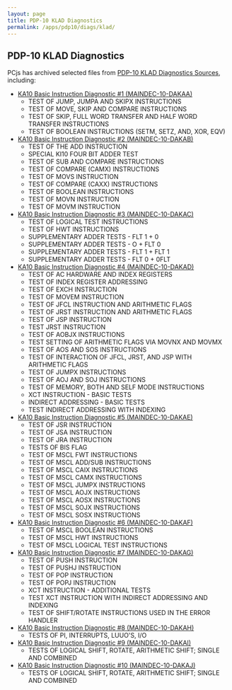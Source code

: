 ```yaml
---
layout: page
title: PDP-10 KLAD Diagnostics
permalink: /apps/pdp10/diags/klad/
---
```


PDP-10 KLAD Diagnostics
-----------------------

PCjs has archived selected files from
[PDP-10 KLAD Diagnostics Sources](http://pdp-10.trailing-edge.com/klad_sources/index.html), including:

- [KA10 Basic Instruction Diagnostic #1 (MAINDEC-10-DAKAA)](dakaa/)
	- TEST OF JUMP, JUMPA AND SKIPX INSTRUCTIONS
    - TEST OF MOVE, SKIP AND COMPARE INSTRUCTIONS
    - TEST OF SKIP, FULL WORD TRANSFER AND HALF WORD TRANSFER INSTRUCTIONS
    - TEST OF BOOLEAN INSTRUCTIONS (SETM, SETZ, AND, XOR, EQV)
- [KA10 Basic Instruction Diagnostic #2 (MAINDEC-10-DAKAB)](dakab/)
	- TEST OF THE ADD INSTRUCTION
	- SPECIAL KI10 FOUR BIT ADDER TEST
	- TEST OF SUB AND COMPARE INSTRUCTIONS
	- TEST OF COMPARE (CAMX) INSTRUCTIONS
	- TEST OF MOVS INSTRUCTION
	- TEST OF COMPARE (CAXX) INSTRUCTIONS
	- TEST OF BOOLEAN INSTRUCTIONS
	- TEST OF MOVN INSTRUCTION
	- TEST OF MOVM INSTRUCTION
- [KA10 Basic Instruction Diagnostic #3 (MAINDEC-10-DAKAC)](dakac/)
	- TEST OF LOGICAL TEST INSTRUCTIONS
	- TEST OF HWT INSTRUCTIONS
	- SUPPLEMENTARY ADDER TESTS - FLT 1 + 0
	- SUPPLEMENTARY ADDER TESTS - O + FLT 0
	- SUPPLEMENTARY ADDER TESTS - FLT 1 + FLT 1
	- SUPPLEMENTARY ADDER TESTS - FLT 0 + 0FLT
- [KA10 Basic Instruction Diagnostic #4 (MAINDEC-10-DAKAD)](dakad/)
	- TEST OF AC HARDWARE AND INDEX REGISTERS
	- TEST OF INDEX REGISTER ADDRESSING
	- TEST OF EXCH INSTRUCTION
	- TEST OF MOVEM INSTRUCTION
	- TEST OF JFCL INSTRUCTION AND ARITHMETIC FLAGS
	- TEST OF JRST INSTRUCTION AND ARITHMETIC FLAGS
	- TEST OF JSP INSTRUCTION
	- TEST JRST INSTRUCTION
	- TEST OF AOBJX INSTRUCTIONS
	- TEST SETTING OF ARITHMETIC FLAGS VIA MOVNX AND MOVMX
	- TEST OF AOS AND SOS INSTRUCTIONS
	- TEST OF INTERACTION OF JFCL, JRST, AND JSP WITH ARITHMETIC FLAGS
	- TEST OF JUMPX INSTRUCTIONS
	- TEST OF AOJ AND SOJ INSTRUCTIONS
	- TEST OF MEMORY, BOTH AND SELF MODE INSTRUCTIONS
	- XCT INSTRUCTION - BASIC TESTS
	- INDIRECT ADDRESSING - BASIC TESTS
	- TEST INDIRECT ADDRESSING WITH INDEXING
- [KA10 Basic Instruction Diagnostic #5 (MAINDEC-10-DAKAE)](dakae/)
	- TEST OF JSR INSTRUCTION
	- TEST OF JSA INSTRUCTION
	- TEST OF JRA INSTRUCTION
	- TESTS OF BIS FLAG
	- TEST OF MSCL FWT INSTRUCTIONS
	- TEST OF MSCL ADD/SUB INSTRUCTIONS
	- TEST OF MSCL CAIX INSTRUCTIONS
	- TEST OF MSCL CAMX INSTRUCTIONS
	- TEST OF MSCL JUMPX INSTRUCTIONS
	- TEST OF MSCL AOJX INSTRUCTIONS
	- TEST OF MSCL AOSX INSTRUCTIONS
	- TEST OF MSCL SOJX INSTRUCTIONS
	- TEST OF MSCL SOSX INSTRUCTIONS
- [KA10 Basic Instruction Diagnostic #6 (MAINDEC-10-DAKAF)](dakaf/)
	- TEST OF MSCL BOOLEAN INSTRUCTIONS
	- TEST OF MSCL HWT INSTRUCTIONS
	- TEST OF MSCL LOGICAL TEST INSTRUCTIONS
- [KA10 Basic Instruction Diagnostic #7 (MAINDEC-10-DAKAG)](dakag/)
	- TEST OF PUSH INSTRUCTION
	- TEST OF PUSHJ INSTRUCTION
	- TEST OF POP INSTRUCTION
	- TEST OF POPJ INSTRUCTION
	- XCT INSTRUCTION - ADDITIONAL TESTS
	- TEST XCT INSTRUCTION WITH INDIRECT ADDRESSING AND INDEXING
	- TEST OF SHIFT/ROTATE INSTRUCTIONS USED IN THE ERROR HANDLER
- [KA10 Basic Instruction Diagnostic #8 (MAINDEC-10-DAKAH)](dakah/)
	- TESTS OF PI, INTERRUPTS, LUUO'S, I/O
- [KA10 Basic Instruction Diagnostic #9 (MAINDEC-10-DAKAI)](dakai/)
	- TESTS OF LOGICAL SHIFT, ROTATE, ARITHMETIC SHIFT; SINGLE AND COMBINED
- [KA10 Basic Instruction Diagnostic #10 (MAINDEC-10-DAKAJ)](dakaj/)
	- TESTS OF LOGICAL SHIFT, ROTATE, ARITHMETIC SHIFT; SINGLE AND COMBINED

